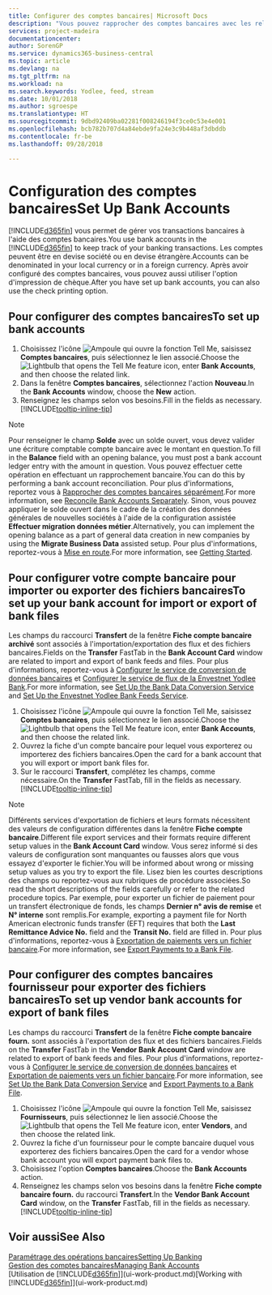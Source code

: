 ```yaml
---
title: Configurer des comptes bancaires| Microsoft Docs
description: "Vous pouvez rapprocher des comptes bancaires avec les relevés de la banque."
services: project-madeira
documentationcenter: 
author: SorenGP
ms.service: dynamics365-business-central
ms.topic: article
ms.devlang: na
ms.tgt_pltfrm: na
ms.workload: na
ms.search.keywords: Yodlee, feed, stream
ms.date: 10/01/2018
ms.author: sgroespe
ms.translationtype: HT
ms.sourcegitcommit: 9dbd92409ba02281f008246194f3ce0c53e4e001
ms.openlocfilehash: bcb782b707d4a84ebde9fa24e3c9b448af3dbddb
ms.contentlocale: fr-be
ms.lasthandoff: 09/28/2018

---
```

# <a name="set-up-bank-accounts"></a><span data-ttu-id="8c751-103">Configuration des comptes bancaires</span><span class="sxs-lookup"><span data-stu-id="8c751-103">Set Up Bank Accounts</span></span>
<span data-ttu-id="8c751-104">[!INCLUDE[d365fin](includes/d365fin_md.md)] vous permet de gérer vos transactions bancaires à l'aide des comptes bancaires.</span><span class="sxs-lookup"><span data-stu-id="8c751-104">You use bank accounts in the [!INCLUDE[d365fin](includes/d365fin_md.md)] to keep track of your banking transactions.</span></span> <span data-ttu-id="8c751-105">Les comptes peuvent être en devise société ou en devise étrangère.</span><span class="sxs-lookup"><span data-stu-id="8c751-105">Accounts can be denominated in your local currency or in a foreign currency.</span></span> <span data-ttu-id="8c751-106">Après avoir configuré des comptes bancaires, vous pouvez aussi utiliser l'option d'impression de chèque.</span><span class="sxs-lookup"><span data-stu-id="8c751-106">After you have set up bank accounts, you can also use the check printing option.</span></span>

## <a name="to-set-up-bank-accounts"></a><span data-ttu-id="8c751-107">Pour configurer des comptes bancaires</span><span class="sxs-lookup"><span data-stu-id="8c751-107">To set up bank accounts</span></span>
1. <span data-ttu-id="8c751-108">Choisissez l'icône ![Ampoule qui ouvre la fonction Tell Me](media/ui-search/search_small.png "Dites-moi ce que vous voulez faire"), saisissez **Comptes bancaires**, puis sélectionnez le lien associé.</span><span class="sxs-lookup"><span data-stu-id="8c751-108">Choose the ![Lightbulb that opens the Tell Me feature](media/ui-search/search_small.png "Tell me what you want to do") icon, enter **Bank Accounts**, and then choose the related link.</span></span>
2. <span data-ttu-id="8c751-109">Dans la fenêtre **Comptes bancaires**, sélectionnez l'action **Nouveau**.</span><span class="sxs-lookup"><span data-stu-id="8c751-109">In the **Bank Accounts** window, choose the **New** action.</span></span>
3. <span data-ttu-id="8c751-110">Renseignez les champs selon vos besoins.</span><span class="sxs-lookup"><span data-stu-id="8c751-110">Fill in the fields as necessary.</span></span> [!INCLUDE[tooltip-inline-tip](includes/tooltip-inline-tip_md.md)]

> [!NOTE]
> <span data-ttu-id="8c751-111">Pour renseigner le champ **Solde** avec un solde ouvert, vous devez valider une écriture comptable compte bancaire avec le montant en question.</span><span class="sxs-lookup"><span data-stu-id="8c751-111">To fill in the **Balance** field with an opening balance, you must post a bank account ledger entry with the amount in question.</span></span> <span data-ttu-id="8c751-112">Vous pouvez effectuer cette opération en effectuant un rapprochement bancaire.</span><span class="sxs-lookup"><span data-stu-id="8c751-112">You can do this by performing a bank account reconciliation.</span></span> <span data-ttu-id="8c751-113">Pour plus d'informations, reportez vous à [Rapprocher des comptes bancaires séparément](bank-how-reconcile-bank-accounts-separately.md).</span><span class="sxs-lookup"><span data-stu-id="8c751-113">For more information, see [Reconcile Bank Accounts Separately](bank-how-reconcile-bank-accounts-separately.md).</span></span> <span data-ttu-id="8c751-114">Sinon, vous pouvez appliquer le solde ouvert dans le cadre de la création des données générales de nouvelles sociétés à l'aide de la configuration assistée **Effectuer migration données métier**.</span><span class="sxs-lookup"><span data-stu-id="8c751-114">Alternatively, you can implement the opening balance as a part of general data creation in new companies by using the **Migrate Business Data** assisted setup.</span></span> <span data-ttu-id="8c751-115">Pour plus d'informations, reportez-vous à [Mise en route](product-get-started.md).</span><span class="sxs-lookup"><span data-stu-id="8c751-115">For more information, see [Getting Started](product-get-started.md).</span></span>

## <a name="to-set-up-your-bank-account-for-import-or-export-of-bank-files"></a><span data-ttu-id="8c751-116">Pour configurer votre compte bancaire pour importer ou exporter des fichiers bancaires</span><span class="sxs-lookup"><span data-stu-id="8c751-116">To set up your bank account for import or export of bank files</span></span>
<span data-ttu-id="8c751-117">Les champs du raccourci **Transfert** de la fenêtre **Fiche compte bancaire archivé** sont associés à l'importation/exportation des flux et des fichiers bancaires.</span><span class="sxs-lookup"><span data-stu-id="8c751-117">Fields on the **Transfer** FastTab in the **Bank Account Card** window are related to import and export of bank feeds and files.</span></span> <span data-ttu-id="8c751-118">Pour plus d'informations, reportez-vous à [Configurer le service de conversion de données bancaires](bank-how-setup-bank-data-conversion-service.md) et [Configurer le service de flux de la Envestnet Yodlee Bank](bank-how-setup-bank-statement-service.md).</span><span class="sxs-lookup"><span data-stu-id="8c751-118">For more information, see [Set Up the Bank Data Conversion Service](bank-how-setup-bank-data-conversion-service.md) and [Set Up the Envestnet Yodlee Bank Feeds Service](bank-how-setup-bank-statement-service.md).</span></span>

1. <span data-ttu-id="8c751-119">Choisissez l'icône ![Ampoule qui ouvre la fonction Tell Me](media/ui-search/search_small.png "Dites-moi ce que vous voulez faire"), saisissez **Comptes bancaires**, puis sélectionnez le lien associé.</span><span class="sxs-lookup"><span data-stu-id="8c751-119">Choose the ![Lightbulb that opens the Tell Me feature](media/ui-search/search_small.png "Tell me what you want to do") icon, enter **Bank Accounts**, and then choose the related link.</span></span>
2. <span data-ttu-id="8c751-120">Ouvrez la fiche d'un compte bancaire pour lequel vous exporterez ou importerez des fichiers bancaires.</span><span class="sxs-lookup"><span data-stu-id="8c751-120">Open the card for a bank account that you will export or import bank files for.</span></span>
3. <span data-ttu-id="8c751-121">Sur le raccourci **Transfert**, complétez les champs, comme nécessaire.</span><span class="sxs-lookup"><span data-stu-id="8c751-121">On the **Transfer** FastTab, fill in the fields as necessary.</span></span> [!INCLUDE[tooltip-inline-tip](includes/tooltip-inline-tip_md.md)]

> [!NOTE]  
>   <span data-ttu-id="8c751-122">Différents services d'exportation de fichiers et leurs formats nécessitent des valeurs de configuration différentes dans la fenêtre **Fiche compte bancaire**.</span><span class="sxs-lookup"><span data-stu-id="8c751-122">Different file export services and their formats require different setup values in the **Bank Account Card** window.</span></span> <span data-ttu-id="8c751-123">Vous serez informé si des valeurs de configuration sont manquantes ou fausses alors que vous essayez d'exporter le fichier.</span><span class="sxs-lookup"><span data-stu-id="8c751-123">You will be informed about wrong or missing setup values as you try to export the file.</span></span> <span data-ttu-id="8c751-124">Lisez bien les courtes descriptions des champs ou reportez-vous aux rubriques de procédure associées.</span><span class="sxs-lookup"><span data-stu-id="8c751-124">So read the short descriptions of the fields carefully or refer to the related procedure topics.</span></span> <span data-ttu-id="8c751-125">Par exemple, pour exporter un fichier de paiement pour un transfert électronique de fonds, les champs **Dernier n° avis de remise** et **N° interne** sont remplis.</span><span class="sxs-lookup"><span data-stu-id="8c751-125">For example, exporting a payment file for North American electronic funds transfer (EFT) requires that both the **Last Remittance Advice No.** field and the **Transit No.** field are filled in.</span></span> <span data-ttu-id="8c751-126">Pour plus d'informations, reportez-vous à [Exportation de paiements vers un fichier bancaire](payables-how-export-payments-bank-file.md).</span><span class="sxs-lookup"><span data-stu-id="8c751-126">For more information, see [Export Payments to a Bank File](payables-how-export-payments-bank-file.md).</span></span>

## <a name="to-set-up-vendor-bank-accounts-for-export-of-bank-files"></a><span data-ttu-id="8c751-127">Pour configurer des comptes bancaires fournisseur pour exporter des fichiers bancaires</span><span class="sxs-lookup"><span data-stu-id="8c751-127">To set up vendor bank accounts for export of bank files</span></span>
<span data-ttu-id="8c751-128">Les champs du raccourci **Transfert** de la fenêtre **Fiche compte bancaire fourn.** sont associés à l'exportation des flux et des fichiers bancaires.</span><span class="sxs-lookup"><span data-stu-id="8c751-128">Fields on the **Transfer** FastTab in the **Vendor Bank Account Card** window are related to export of bank feeds and files.</span></span> <span data-ttu-id="8c751-129">Pour plus d'informations, reportez-vous à [Configurer le service de conversion de données bancaires](bank-how-setup-bank-data-conversion-service.md) et [Exportation de paiements vers un fichier bancaire](payables-how-export-payments-bank-file.md).</span><span class="sxs-lookup"><span data-stu-id="8c751-129">For more information, see [Set Up the Bank Data Conversion Service](bank-how-setup-bank-data-conversion-service.md) and [Export Payments to a Bank File](payables-how-export-payments-bank-file.md).</span></span>

1. <span data-ttu-id="8c751-130">Choisissez l'icône ![Ampoule qui ouvre la fonction Tell Me](media/ui-search/search_small.png "Dites-moi ce que vous voulez faire"), saisissez **Fournisseurs**, puis sélectionnez le lien associé.</span><span class="sxs-lookup"><span data-stu-id="8c751-130">Choose the ![Lightbulb that opens the Tell Me feature](media/ui-search/search_small.png "Tell me what you want to do") icon, enter **Vendors**, and then choose the related link.</span></span>
2. <span data-ttu-id="8c751-131">Ouvrez la fiche d'un fournisseur pour le compte bancaire duquel vous exporterez des fichiers bancaires.</span><span class="sxs-lookup"><span data-stu-id="8c751-131">Open the card for a vendor whose bank account you will export payment bank files to.</span></span>
3. <span data-ttu-id="8c751-132">Choisissez l'option **Comptes bancaires**.</span><span class="sxs-lookup"><span data-stu-id="8c751-132">Choose the **Bank Accounts** action.</span></span>
3. <span data-ttu-id="8c751-133">Renseignez les champs selon vos besoins dans la fenêtre **Fiche compte bancaire fourn.** du raccourci **Transfert**.</span><span class="sxs-lookup"><span data-stu-id="8c751-133">In the **Vendor Bank Account Card** window, on the **Transfer** FastTab, fill in the fields as necessary.</span></span> [!INCLUDE[tooltip-inline-tip](includes/tooltip-inline-tip_md.md)]

## <a name="see-also"></a><span data-ttu-id="8c751-134">Voir aussi</span><span class="sxs-lookup"><span data-stu-id="8c751-134">See Also</span></span>
[<span data-ttu-id="8c751-135">Paramétrage des opérations bancaires</span><span class="sxs-lookup"><span data-stu-id="8c751-135">Setting Up Banking</span></span>](bank-setup-banking.md)  
[<span data-ttu-id="8c751-136">Gestion des comptes bancaires</span><span class="sxs-lookup"><span data-stu-id="8c751-136">Managing Bank Accounts</span></span>](bank-manage-bank-accounts.md)  
<span data-ttu-id="8c751-137">[Utilisation de [!INCLUDE[d365fin](includes/d365fin_md.md)]](ui-work-product.md)</span><span class="sxs-lookup"><span data-stu-id="8c751-137">[Working with [!INCLUDE[d365fin](includes/d365fin_md.md)]](ui-work-product.md)</span></span>

